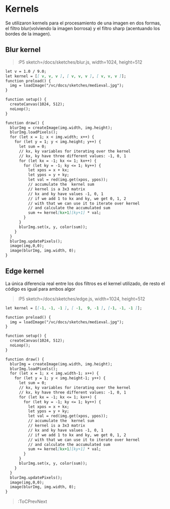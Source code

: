 # Kernels

Se utilizaron kernels para el procesamiento de una imagen en dos formas, el filtro blur(volviendo la imagen borrosa) y el filtro sharp (acentuando los bordes de la imagen).

## Blur kernel
> :P5 sketch=/docs/sketches/blur.js, width=1024, height=512
```md
let v = 1.0 / 9.0;
let kernel = [[ v, v, v ], [ v, v, v ], [ v, v, v ]]; 
function preload() {
  img = loadImage("/vc/docs/sketches/medieval.jpg"); 
}

function setup() {
  createCanvas(1024, 512);
  noLoop();
}

function draw() {
  blurImg = createImage(img.width, img.height);
  blurImg.loadPixels();
  for (let x = 1; x < img.width; x++) {
    for (let y = 1; y < img.height; y++) {
      let sum = 0; 
      // kx, ky variables for iterating over the kernel
      // kx, ky have three different values: -1, 0, 1
      for (let kx = -1; kx <= 1; kx++) {
        for (let ky = -1; ky <= 1; ky++) {
          let xpos = x + kx;
          let ypos = y + ky;
          let val = red(img.get(xpos, ypos));
          // accumulate the  kernel sum
          // kernel is a 3x3 matrix
          // kx and ky have values -1, 0, 1
          // if we add 1 to kx and ky, we get 0, 1, 2
          // with that we can use it to iterate over kernel
          // and calculate the accumulated sum
          sum += kernel[kx+1][ky+1] * val;
        }
      }
      blurImg.set(x, y, color(sum));
    }
  }
  blurImg.updatePixels();
  image(img,0,0);
  image(blurImg, img.width, 0);
}
```

## Edge kernel

La única diferencia real entre los dos filtros es el kernel utilizado, de resto el código es igual para ambos algor

> :P5 sketch=/docs/sketches/edge.js, width=1024, height=512
```md
let kernel = [[-1, -1, -1 ], [ -1,  9, -1 ], [-1, -1, -1 ]];

function preload() {
  img = loadImage("/vc/docs/sketches/medieval.jpg"); 
}

function setup() {
  createCanvas(1024, 512);
  noLoop();
}

function draw() {
  blurImg = createImage(img.width, img.height);
  blurImg.loadPixels();
  for (let x = 1; x < img.width-1; x++) {
    for (let y = 1; y < img.height-1; y++) {
      let sum = 0; 
      // kx, ky variables for iterating over the kernel
      // kx, ky have three different values: -1, 0, 1
      for (let kx = -1; kx <= 1; kx++) {
        for (let ky = -1; ky <= 1; ky++) {
          let xpos = x + kx;
          let ypos = y + ky;
          let val = red(img.get(xpos, ypos));
          // accumulate the  kernel sum
          // kernel is a 3x3 matrix
          // kx and ky have values -1, 0, 1
          // if we add 1 to kx and ky, we get 0, 1, 2
          // with that we can use it to iterate over kernel
          // and calculate the accumulated sum
          sum += kernel[kx+1][ky+1] * val;
        }
      }
      blurImg.set(x, y, color(sum));
    }
  }
  blurImg.updatePixels();
  image(img,0,0);
  image(blurImg, img.width, 0);
}
```

> :ToCPrevNext
